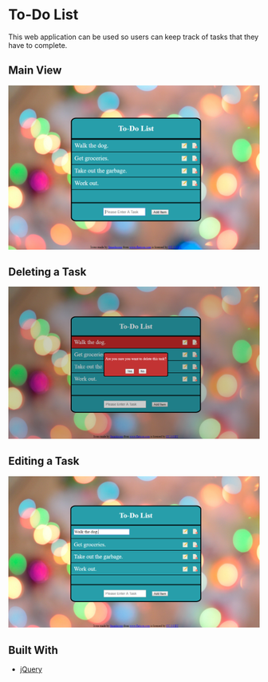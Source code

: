 # To-Do List

This web application can be used so users can keep track of tasks that they have to complete.

## Main View

![Demo Screenshot 1](https://github.com/ChrisLubin/To-Do-List/blob/master/IMG/Demo/screenshot1.PNG)

## Deleting a Task

![Demo Screenshot 2](https://github.com/ChrisLubin/To-Do-List/blob/master/IMG/Demo/screenshot2.PNG)

## Editing a Task

![Demo Screenshot 3](https://github.com/ChrisLubin/To-Do-List/blob/master/IMG/Demo/screenshot3.png)

## Built With

* [jQuery](https://jquery.com)